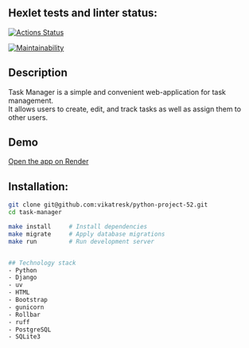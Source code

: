 

## Hexlet tests and linter status:
[![Actions Status](https://github.com/vikatresk/python-project-52/actions/workflows/hexlet-check.yml/badge.svg)](https://github.com/vikatresk/python-project-52/actions)

[![Maintainability](https://qlty.sh/badges/643496c6-47fd-4b30-81da-dae82f5f4c6f/maintainability.svg)](https://qlty.sh/gh/vikatresk/projects/python-project-52)

## Description
Task Manager is a simple and convenient web-application for task management.  
It allows users to create, edit, and track tasks as well as assign them to other users.

## Demo

[Open the app on Render](https://task-manager-vikatresk.onrender.com)

## Installation:

```bash
git clone git@github.com:vikatresk/python-project-52.git
cd task-manager

make install     # Install dependencies
make migrate     # Apply database migrations
make run         # Run development server


## Technology stack
- Python
- Django
- uv
- HTML
- Bootstrap
- gunicorn
- Rollbar
- ruff
- PostgreSQL
- SQLite3